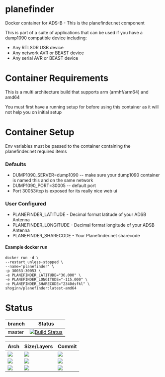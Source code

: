 # planefinder
Docker container for ADS-B - This is the planefinder.net component

This is part of a suite of applications that can be used if you have a dump1090 compatible device including:
* Any RTLSDR USB device
* Any network AVR or BEAST device
* Any serial AVR or BEAST device

# Container Requirements

This is a multi architecture build that supports arm (armhf/arm64) and amd64

You must first have a running setup for before using this container as it will not help you on initial setup

# Container Setup

Env variables must be passed to the container containing the planefinder.net required items

### Defaults
* DUMP1090_SERVER=dump1090 -- make sure your dump1090 container is named this and on the same network
* DUMP1090_PORT=30005 -- default port
* Port 30053/tcp is exposed for its really nice web ui

### User Configured
* PLANEFINDER_LATITUDE - Decimal format latitude of your ADSB Antenna
* PLANEFINDER_LONGITUDE - Decimal format longitude of your ADSB Antenna
* PLANEFINDER_SHARECODE - Your Planefinder.net sharecode

#### Example docker run

```
docker run -d \
--restart unless-stopped \
--name='planefinder' \
-p 30053:30053 \
-e PLANEFINDER_LATITUDE="36.000" \
-e PLANEFINDER_LONGITUDE="-115.000" \
-e PLANEFINDER_SHARECODE="2340dsfkl" \
shoginn/planefinder:latest-amd64

```
# Status
| branch | Status |
|--------|--------|
| master | [![Build Status](https://travis-ci.org/ShoGinn/planefinder.svg?branch=master)](https://travis-ci.org/ShoGinn/planefinder) |

| Arch | Size/Layers | Commit |
|------|-------------|--------|
[![](https://images.microbadger.com/badges/version/shoginn/planefinder:latest-arm.svg)](https://microbadger.com/images/shoginn/planefinder:latest-arm "Get your own version badge on microbadger.com") | [![](https://images.microbadger.com/badges/image/shoginn/planefinder:latest-arm.svg)](https://microbadger.com/images/shoginn/planefinder:latest-arm "Get your own image badge on microbadger.com") | [![](https://images.microbadger.com/badges/commit/shoginn/planefinder:latest-arm.svg)](https://microbadger.com/images/shoginn/planefinder:latest-arm "Get your own commit badge on microbadger.com")
[![](https://images.microbadger.com/badges/version/shoginn/planefinder:latest-arm64.svg)](https://microbadger.com/images/shoginn/planefinder:latest-arm64 "Get your own version badge on microbadger.com") | [![](https://images.microbadger.com/badges/image/shoginn/planefinder:latest-arm64.svg)](https://microbadger.com/images/shoginn/planefinder:latest-arm64 "Get your own image badge on microbadger.com") | [![](https://images.microbadger.com/badges/commit/shoginn/planefinder:latest-arm64.svg)](https://microbadger.com/images/shoginn/planefinder:latest-arm64 "Get your own commit badge on microbadger.com")
[![](https://images.microbadger.com/badges/version/shoginn/planefinder:latest-amd64.svg)](https://microbadger.com/images/shoginn/planefinder:latest-amd64 "Get your own version badge on microbadger.com") | [![](https://images.microbadger.com/badges/image/shoginn/planefinder:latest-amd64.svg)](https://microbadger.com/images/shoginn/planefinder:latest-amd64 "Get your own image badge on microbadger.com") | [![](https://images.microbadger.com/badges/commit/shoginn/planefinder:latest-amd64.svg)](https://microbadger.com/images/shoginn/planefinder:latest-amd64 "Get your own commit badge on microbadger.com")

